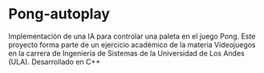 # Pong-autoplay
Implementación de una IA para controlar una paleta en el juego Pong. Este proyecto forma parte de un ejercicio académico de la materia Videojuegos en la carrera de Ingeniería de Sistemas de la Universidad de Los Andes (ULA). Desarrollado en C++
